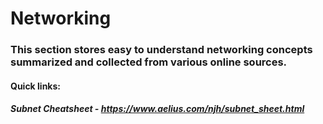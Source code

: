 # Networking

### This section stores easy to understand networking concepts summarized and collected from various online sources.

#### Quick links:
##### Subnet Cheatsheet - https://www.aelius.com/njh/subnet_sheet.html
